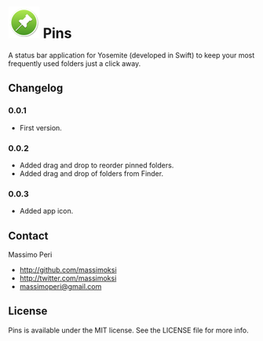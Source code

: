 # ![Pins](Others/logo_64.png) Pins

A status bar application for Yosemite (developed in Swift) to keep your most frequently used folders just a click away.

## Changelog

### 0.0.1
- First version.

### 0.0.2
- Added drag and drop to reorder pinned folders.
- Added drag and drop of folders from Finder.

### 0.0.3
- Added app icon.

## Contact

Massimo Peri

- http://github.com/massimoksi
- http://twitter.com/massimoksi
- massimoperi@gmail.com

## License

Pins is available under the MIT license. See the LICENSE file for more info.
